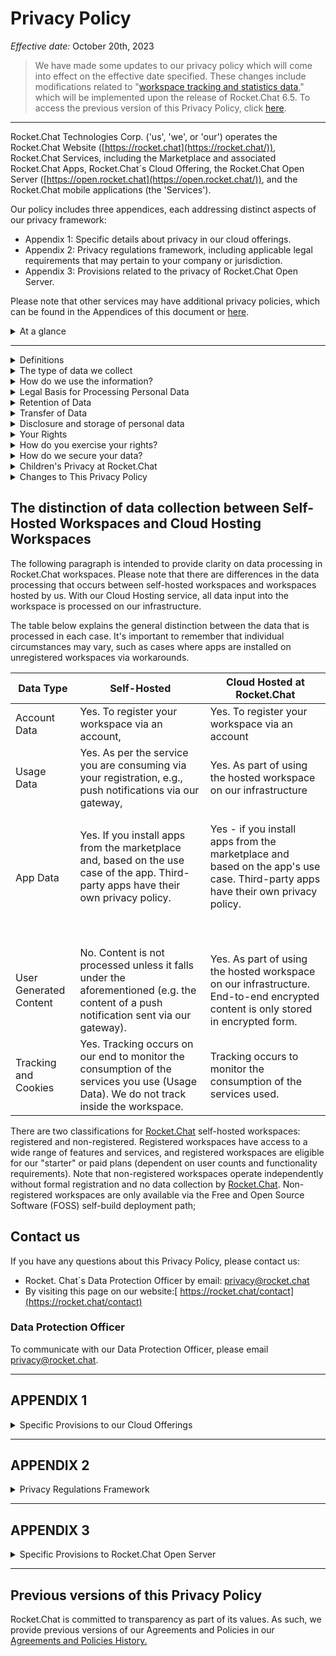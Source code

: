 # Privacy Policy

_Effective date:_ October 20th, 2023

> We have made some updates to our privacy policy which will come into effect on the effective date specified. These changes include modifications related to "[workspace tracking and statistics data](./#the-type-of-data-we-collect)," which will be implemented upon the release of Rocket.Chat 6.5. To access the previous version of this Privacy Policy, click [here](../historical-agreements-and-policy-archive.md).

***

Rocket.Chat Technologies Corp. ('us', 'we', or 'our') operates the Rocket.Chat Website ([https://rocket.chat](https://rocket.chat/)), Rocket.Chat Services, including the Marketplace and associated Rocket.Chat Apps, Rocket.Chat´s Cloud Offering, the Rocket.Chat Open Server ([https://open.rocket.chat](https://open.rocket.chat/)), and the Rocket.Chat mobile applications (the 'Services').

Our policy includes three appendices, each addressing distinct aspects of our privacy framework:

* Appendix 1: Specific details about privacy in our cloud offerings.
* Appendix 2: Privacy regulations framework, including applicable legal requirements that may pertain to your company or jurisdiction.
* Appendix 3: Provisions related to the privacy of Rocket.Chat Open Server.

Please note that other services may have additional privacy policies, which can be found in the Appendices of this document or [here](https://docs.rocket.chat/privacy-and-security/privacy-and-security-policies).

<details>

<summary>At a glance</summary>

This page informs you of our policies regarding the collection, use, and disclosure of personal data when you use our Services and the choices you have associated with that data.&#x20;

We use your data to provide and improve the Services. By using the Service, you agree to the collection and use of information in accordance with this policy. Unless otherwise defined in this Privacy Policy, terms used in this Privacy Policy have the same meanings as in our Customer Terms of Service.

**Administrators are responsible for Users privacy, and we help administrators.**

* There are basically two ways of using Rocket. Chat: Self-hosted (also known as on-premises deployment) on your own or someone else's infrastructure or via our Cloud-hosted offering. In both cases, the administrator of that instance - or the organization behind the administrator - is the person responsible for ensuring the privacy of Rocket.Chat users.&#x20;
* We aim to help by providing features in our products and services to make that job easier.&#x20;
* We also provide this policy to explain what we do as a "helping hand"/data processor for administrators in case we process users' personal data.

**Data Handling on a Self-Hosted Deployment**

* We cannot access Customer user-generated data in a Self-Hosted instance of Rocket.Chat.&#x20;
* Rocket.Chat code is open source; there are no back doors whatsoever.
* Customers may desire to connect a self-hosted instance to other services, e.g., our marketplace or push notification gateway, where this privacy policy applies. You can also connect it to third-party services, such as external authentication services, in which case their privacy policy applies. It is Customer's choice, and Customers are not forced to do so. You can also connect it to third-party services, such as external authentication services, in which case their privacy policy applies.

&#x20;**Data Handling on a Cloud Hosting Offering**

* In the Rocket.Chat Cloud hosted offering; we only process Customer data for the purpose of providing Customers the service in the name of the administrator. Administrators are still in full control over the configuration of their instances.&#x20;
* For more information on data processing in the cloud hosting offering, please refer to '[The distinction of data collection between Self-Hosted Workspaces and Cloud Hosting Workspaces](./#the-distinction-of-data-collection-between-self-hosted-workspaces-and-cloud-hosting-workspaces)' and [Appendix 1](./#appendix-1).

</details>

***

<details>

<summary>Definitions</summary>

Other definitions not found here shall have the same meaning as outlined in our [Customer Terms of Service](https://docs.rocket.chat/rocket.chat-legal/terms-of-service).

**Services** means the[ ](https://rocket.chat/)website ([https://rocket.chat](https://rocket.chat/)), Rocket.Chat Open Server (​[https://open.rocket.chat](https://open.rocket.chat/)​[https://open.rocket.chat](https://open.rocket.chat/)), Rocket.Chat Sotfware and Marketplace, incl. associated Rocket.Chat Apps, the[ https://cloud.rocket.chat](https://cloud.rocket.chat/) service offering, push notification gateways, and the Rocket.Chat mobile applications operated by Rocket.Chat Technologies Corp. S

**Personal Data** means data about a living individual who can be identified from those data (or from those and other information either in our possession or likely to come into our possession).

**Usage Data** means the data collected automatically either generated by the use of the Service or from the Service infrastructure itself (for example, the duration of a page visit).

**Cookies** are small pieces of data stored on your device (computer or mobile device), they are files with a small amount of data, which may include an anonymous unique identifier. Cookies are sent to your browser from a website and stored on your device.&#x20;

**Data Controller** means the natural or legal person who (either alone or jointly or in common with other persons) determines the purposes for which and the manner in which any personal information is, or is to be, processed. For the purpose of this Privacy Policy, we are a Data Controller of your Personal Data.

**Data Processors** (or Service Providers) means any natural or legal person who processes the data on behalf of the Data Controller. We may use the services of various Service Providers in order to process your data more effectively.

**Data Subject** (or User) Data Subject is any living individual who is using our Service and is the subject of Personal Data.

**Tracking technologies** also used are beacons, tags, and scripts to collect and track information and to improve and analyze our Service.

</details>

<details>

<summary>The type of data we collect </summary>

In connection with our operations and during the lifecycle of business relationships with our Customers, we collect various types of personal data, meaning any information that identifies or allows us to identify you.

### Personal Data

While using our Service, we may ask you to provide us with certain personally identifiable information that can be used to contact or identify you ("Personal Data"). Personally identifiable information may include but is not limited to

* Email addresses.
* First name and last name
* Cookies and Usage Data
* Phone number and other contact details.

## Account Data

Some Services may allow or require that you register for a personalized account. Account data may include, in addition, your account name, authentication information, registration date, contact information, payment information, and any other information associated with your account.

### Usage Data

We may also collect information that your browser sends whenever you visit our Service or when you access the Service, including by or through a mobile device ("Usage Data").

This Usage Data may include information such as your computer's Internet Protocol address (e.g., IP address), browser type, browser version, the pages of our Service that you visit, the time and date of your visit, the time spent on those pages, unique device identifiers and other diagnostic data.

When you access the Services by or through a mobile device, this Usage Data may include information such as the type of mobile device you use, the IP address of your mobile device, your mobile operating system, the app version, the type of mobile Internet browser you use, unique device identifiers and other diagnostic data

### Location Data

We may use and store information about your location if you give us permission to do so (“Location Data”). We use this data to provide features of our Service (only to allow you to share your location with another user via Rocket.Chat if it was enabled by the administrator).

You can enable or disable location services when you use our Service at any time through your device settings.

### App Data

#### Apps Provided By Rocket.Chat

When you use the Marketplace, you may choose to install Apps provided by Rocket.Chat. These Apps process data from your instance of Rocket.Chat and, therefore, nonpersonal data, such as software version, amount of users, and similar. Depending on the purpose and your actual usage of the App (e.g., enabling certain features), Personal Data may however be processed. E.g., you enable an integration, which processes your users' information. The description of the App will make the types of personal data sufficiently clear, as well as any potential deviations from this policy.

#### Third-Party Apps

For Third-Party Apps on the Marketplace, the Vendor will provide you with a specific privacy policy that governs his Third-Party App.

### Tracking & Cookies Data

We use cookies and similar tracking technologies to track the activity on our Service and hold certain information.&#x20;

* We DO NOT track activity in your self-hosted instances.&#x20;
* We regularly monitor aggregated activity data on our infrastructure, but it is not tracking individual users in the sense of this paragraph, which only occurs when we have a legitimate interest in doing so (e.g., for security and compliance purposes).&#x20;
* We do perform regular tracking on our Open Server.

You can instruct your browser to refuse all cookies or to indicate when a cookie is being sent. However, if you do not accept cookies, you may not be able to use some portions of our Service.

Examples of Cookies we use:

* Session Cookies. We use Session Cookies to operate our Service.
* Preference Cookies. We use Preference Cookies to remember your preferences and various settings.
* Security Cookies. We use Security Cookies for security purposes.

### Workspace Tracking and Statistics Data

Rocket.Chat workspaces are set up to automatically send anonymous and non-personal usage tracking data to Rocket.Chat This is done to help us understand how customers use our Services, ensure compliance with the terms of use limits, and for billing purposes if the Customer's contract is based on consumption of our Services.

The information shared is the same data displayed on the administration panel's "info" page, which is described in detail [here](https://docs.rocket.chat/use-rocket.chat/workspace-administration/settings/general).&#x20;

For example, the tracking statistics sharing will transmit the total number of channels, but not the actual channel names, to preserve your workspace's privacy. Depending on the services and plans purchased, disabling this tracking statistics collection may be possible.

For further details on how we secure your data, please refer to the "[How do we secure your data](https://docs.rocket.chat/rocket.chat-privacy-and-security/rocket.chat-privacy-policy#how-do-we-secure-your-data)" section. Additionally, information about our Cloud Infrastructure and Subprocessors can be found in our[ Subprocessors](https://docs.rocket.chat/rocket.chat-privacy-and-security/rocket.chat-privacy-policy#subprocessors) section.

\


</details>

<details>

<summary>How do we use the information?</summary>

We collect and use your personal data to the extent necessary to carry out our operations, provide our services, and comply with any regulatory obligations in our activities.

These purposes are defined in more detail below:

* To provide and maintain our Services
* To notify you about changes to our Services
* To allow you to participate in interactive features of our Service when you choose to do so
* To provide customer support
* To gather analysis or valuable information so that we can improve our Service
* To monitor the usage of our Service
* To detect, prevent, and address technical issues
* To provide you with news, special offers, and general information about other goods, services, and events that we offer that are similar to those that you have already purchased or enquired about if you have provided consent to receive this information or the processing is in our legitimate interests and it's not overridden by your fundamental rights.&#x20;
  * You may withdraw that consent at any time or object to receiving any or all of these communications from us by following the unsubscribe link or instructions provided in any email we send or by contacting us through our [Data Request Form](https://survey.zohopublic.com/zs/QZCziK).

</details>

<details>

<summary>Legal Basis for Processing Personal Data</summary>

In accordance with the applicable regulations, we may only use your personal data for at least one of the following reasons:

### To comply with legal and regulatory obligations.

We collect and use your personal data to comply with various legal and regulatory obligations, such as

* Anti-money laundering regulations and counter-financing of terrorism regulations, including Know Your Customer (KYC) obligations.
* Regulations relating to international financial sanctions and embargoes.

### To fulfill our legitimate interests

We also use your personal data to fulfill our legitimate interests, which include the following:

* Provision and delivery of our products and services.
* Marketing and customer communication and development of our customer relationships.
* Development of our products and services.
* Security and safety of our IT and facilities.

### Based on your consent

if certain personal data processing requires your consent (e.g., cookies), we will inform you of this, including details of the specific processing activity, and request your consent to such processing. You may request to revoke your consent at any time.

</details>

<details>

<summary>Retention of Data</summary>

Rocket.Chat will retain your Personal Data only for as long as is necessary for the purposes set out in this Privacy Policy. We will retain and use your Personal Data to the extent necessary to comply with our legal obligations (for example, if we are required to retain your data to comply with applicable laws), resolve disputes, and enforce our legal agreements and policies.

Rocket.Chat will also retain Usage Data for internal analysis purposes. Usage Data is generally retained for a shorter period of time, except when this data is used to strengthen the security or to improve the functionality of our Service, or we are legally obligated to retain this data for longer time periods.

When your personal data no longer needs to be retained for any of the purposes stipulated in this privacy policy, we may delete or anonymize your personal data. Anonymized data - i.e. data that can no longer be associated with you as an individual - may be further used for research and statistical purposes, in which case we may use this information indefinitely without further notice to you.&#x20;

</details>

<details>

<summary>Transfer of Data</summary>

Your information, including Personal Data, may be transferred to — and maintained on — computers located outside of your state, province, country, or other governmental jurisdiction where the data protection laws may differ from those from your jurisdiction.

If you are located outside the United States and choose to provide information to us, please note that we transfer the data, including Personal Data, to the United States or other jurisdictions deemed not to have an adequate level of data protection deemed by the competent authorities of your residence. Rocket.Chat Technologies Corp. will take all steps reasonably necessary to ensure that your data is treated securely and in accordance with this Privacy Policy, and no transfer of your Personal Data will take place to an organization or a country unless there are adequate controls in place including the security of your data and other personal information.

To access privacy agreements relevant to your jurisdiction and obtain information about privacy policies specific to your jurisdiction or company industry, please visit the [Privacy Center](broken-reference).

</details>

<details>

<summary>Disclosure and storage of personal data</summary>

## Disclosure of Data

#### Business Transaction

If Rocket.Chat Technologies Corp. is involved in a merger, acquisition, or asset sale; your Personal Data may be transferred. We will provide notice before your Personal Data is transferred and becomes subject to a different Privacy Policy.

#### Disclosure for Law Enforcement

In rare circumstances, we may be required to disclose user-uploaded content and other Personal Data in response to a valid request from law enforcement authorities. We will only comply with such requests if they are made in accordance with applicable laws, regulations, and our internal guidelines for disclosure.

For more information regarding Law Enforcement Disclosure, please refer to our[ Guidelines for Law Enforcement](https://docs.rocket.chat/rocket.chat-legal/guidelines-for-law-enforcement).

#### Legal Requirements for Disclosure

Rocket.Chat Technologies Corp. may disclose your Personal Data in the good faith belief that such action is necessary to:

* To comply with a legal obligation
* To protect and defend the rights or property of Rocket.Chat Technologies Corp.
* To prevent or investigate possible wrongdoing in connection with the Service
* To protect the personal safety of users of the Service or the public
* To protect against legal liability.

### Sharing data with third-party service providers ("subprocessors")

We may employ third-party companies and individuals to facilitate our Service ("Service Providers"), to provide the Service on our behalf, to perform Service-related services, or to assist us in analyzing how our Service is used.

These third parties have access to your Personal Data only to perform these tasks on our behalf and are obligated not to disclose or use it for any other purpose

The ways in which we share your Personal Data include the following:

* For Information processing, payment processing, credit checks, fulfilling customer orders, delivering products to you, managing and enhancing customer data, providing customer service, assessing your interest in our products and services, and conducting customer research or satisfaction surveys.
* Where appropriate, we may provide your personal data to Rocket.Chat partners in order to fulfill your request for service delivery.

We execute contracts with our third parties to ensure they fulfill their data protection obligations.&#x20;

A list of our third-party processors may be found [here](https://docs.rocket.chat/rocket.chat-privacy-and-security/rocket.chat-privacy-policy#subprocessors).

### Analytics

We may use third-party Service Providers to monitor and analyze the use of our Service.

* **Google Analytics**&#x20;
  * Google Analytics is a web analytics service offered by Google that tracks and reports website traffic. Google uses the data collected to track and monitor the use of our Service. This data is shared with other Google services. Google may use the collected data to contextualize and personalize the ads of its own advertising network.
  * For more information on the privacy practices of Google, please visit the Google Privacy & Terms web page:[ https://policies.google.com/privacy?hl=en](https://policies.google.com/privacy?hl=en)​

<!---->

* **Firebase**
  * Firebase is an analytics service provided by Google Inc.
  * You may opt out of certain Firebase features through your mobile device settings, such as your device advertising settings, or by following the instructions provided by Google in their Privacy Policy:[ ](https://policies.google.com/privacy?hl=en)[https://policies.google.com/privacy?hl=en​](https://policies.google.com/privacy?hl=en%E2%80%8B)
  * We also encourage you to review Google's policy for safeguarding your data:[ https://support.google.com/analytics/answer/6004245](https://support.google.com/analytics/answer/6004245).&#x20;
  * For more information on what type of information Firebase collects, please visit please visit the Google Privacy & Terms web page:[ https://policies.google.com/privacy?hl=en](https://policies.google.com/privacy?hl=en)​

### Links to Other Sites

Our Service may contain links to other sites that are not operated by us. If you click on a third-party link, you will be directed to that third-party's site.  When using such third-party websites, we recommend that you read the relevant sites' terms and privacy policies.

We have no control over and assume no responsibility for the content, privacy policies, or practices of any third-party sites or services. This privacy policy is valid only for Rocket.Chat branded domains, owned and managed by Rocket.Chat Technologies Corp., as the owner and operator of the Pexip service.

</details>

<details>

<summary>Your Rights</summary>

In accordance with applicable regulations and where applicable, you have the following rights:

* **To access:** you can obtain information relating to the processing of your personal data and a copy of such personal data.
* **To rectify:** you can request that your personal data be modified accordingly if you consider that your personal data are inaccurate or incomplete.
* **To erase:** you can require deleting your personal data to the extent permitted by law.
* **To restrict:** you can request the restriction of the processing of your personal data.
* **To object:** you can object to the processing of your personal data on grounds relating to your particular situation. You have the right to object to the processing of your personal data for direct marketing purposes, which includes profiling related to such direct marketing.
* **To withdraw your consent:** where you have given your consent for the processing of your personal data, you have the right to withdraw your consent at any time.
* **To data portability:** where legally applicable, you have the right to have the personal data you have provided to us be returned to you or, where technically feasible, transferred to a third party.

If the processing is based on your consent, you may also withdraw your consent at any time (without affecting the lawfulness of processing based on consent before its withdrawal). If you have previously consented to receive promotional email communications from us, you can use the unsubscribe function at the bottom of our emails to unsubscribe from our emails at any time (“withdraw your consent”).

If you have an active Rocket.Chat account, it’s not possible to opt out of basic emails since we need to communicate basic information, where relevant, to users in order to continue delivery of the account.

</details>

<details>

<summary>How do you exercise your rights?</summary>

To exercise any of the rights listed above, please use our [Data Request Form](https://survey.zohopublic.com/zs/QZCziK), a simplified form that ensures efficient request management and security. Alternatively, you can send an email to privacy@rocket.chat.&#x20;

The request will be processed and completed in compliance with our privacy policy, terms of service, our business relationship, and any data privacy laws applicable in your country.

We are committed to working with you to obtain a fair resolution of any complaint or concern about privacy. If you believe that we have not been able to assist with your complaint or concern, and you are located in the EEA or other applicable jurisdictions, you have the right to lodge a complaint with the competent supervisory authority. &#x20;

</details>

<details>

<summary>How do we secure your data?</summary>

Ensuring the security of the data you entrust to us is one of our most important responsibilities. We apply appropriate technical and organizational measures to keep your personal data secure. We use physical, administrative, and technical security measures to reduce the risk of loss, misuse, or unauthorized access, disclosure, or modification of your personal data.

Your data can only be accessed by persons for whom it is necessary in relation to their work.

We may outsource our processing of personal data to external service providers. In such events, we enter into appropriate agreements with the providers to ensure that your personal data is processed per this Privacy Policy and any applicable laws. We also have received internationally recognized[ security certifications](https://docs.rocket.chat/rocket.chat-privacy-and-security/security-and-compliance/compliance-resources).

Although we do our best, given the nature of communications and information processing technology, we cannot guarantee that Information during transmission through the Internet or while stored on our systems or otherwise in our care will be absolutely safe from intrusion by others.

For more information regarding our security practices, please refer to our comprehensive[ Security Policy](https://docs.rocket.chat/rocket.chat-privacy-and-security/security-policy) and[ Security and Compliance Guides](https://docs.rocket.chat/rocket.chat-privacy-and-security/security).

</details>

<details>

<summary>Children's Privacy at Rocket.Chat</summary>

Our Services are only available to Users above the legal age of 13 years or any higher age required by the applicable regulations in your jurisdiction.&#x20;

Users under the legal age should discontinue using our services. If you are from a country subject to GDPR, you must be 16 years old or above unless your country has enacted a regulation specifying a lower minimum age.&#x20;

Individuals from LGDP-regulated countries must be 18 years of age or older unless parental consent has been obtained.&#x20;

We do not knowingly collect personally identifiable information from anyone under the legal age. If you are a parent or guardian and you are aware that your child has provided us with Personal Data, please contact us. If we become aware that we have collected Personal Data from children without verification of parental consent, we take steps to remove that information from our servers.

Please note that the customer is responsible for managing user-generated data and workspace control, including compliance with data handling for minors in their jurisdiction.

</details>

<details>

<summary>Changes to This Privacy Policy</summary>

As our business grows and our services and products evolve, this privacy notice may change, or other privacy notices may be written and posted specifically to address new offerings or to keep pace with data privacy laws.

&#x20;When changes are substantial, we will first ensure to make you aware of any forthcoming changes by attempting to contact you directly via email, or via our user interfaces, or indirectly through your authorized partner, which is reselling the Rocket.Chat services or products., Changes to this Privacy Policy will become effective once they are posted on this page, and we will also update the "effective date" at the top of this Privacy Policy.

</details>

## The distinction of data collection between Self-Hosted Workspaces and Cloud Hosting Workspaces

The following paragraph is intended to provide clarity on data processing in Rocket.Chat workspaces. Please note that there are differences in the data processing that occurs between self-hosted workspaces and workspaces hosted by us. With our Cloud Hosting service, all data input into the workspace is processed on our infrastructure.&#x20;

The table below explains the general distinction between the data that is processed in each case. It's important to remember that individual circumstances may vary, such as cases where apps are installed on unregistered workspaces via workarounds.

<table data-full-width="false"><thead><tr><th>Data Type</th><th>Self-Hosted</th><th>Cloud Hosted at Rocket.Chat</th></tr></thead><tbody><tr><td>Account Data</td><td>Yes. To register your workspace via an account, </td><td>Yes. To register your workspace via an account</td></tr><tr><td>Usage Data</td><td>Yes. As per the service you are consuming via your registration, e.g., push notifications via our gateway,</td><td>Yes. As part of using the hosted workspace on our infrastructure</td></tr><tr><td>App Data</td><td><p>Yes. If you install apps from the marketplace and, based on the use case of the app. Third-party apps have their own privacy policy.</p><p><br></p></td><td><p>Yes - if you install apps from the marketplace and based on the app's use case. Third-party apps have their own privacy policy.</p><p><br></p></td></tr><tr><td>User Generated Content</td><td>No. Content is not processed unless it falls under the aforementioned (e.g. the content of a push notification sent via our gateway).</td><td>Yes. As part of using the hosted workspace on our infrastructure. End-to-end encrypted content is only stored in encrypted form.</td></tr><tr><td>Tracking and Cookies</td><td>Yes. Tracking occurs on our end to monitor the consumption of the services you use (Usage Data). We do not track inside the workspace.</td><td>Tracking occurs to monitor the consumption of the services used.</td></tr></tbody></table>

There are two classifications for [Rocket.Chat](https://rocket.chat/) self-hosted workspaces: registered and non-registered. Registered workspaces have access to a wide range of features and services, and registered workspaces are eligible for our "starter" or paid plans (dependent on user counts and functionality requirements). Note that non-registered workspaces operate independently without formal registration and no data collection by [Rocket.Chat](https://rocket.chat/). Non-registered workspaces are only available via the Free and Open Source Software (FOSS) self-build deployment path;&#x20;

## Contact us

If you have any questions about this Privacy Policy, please contact us:

* Rocket. Chat´s Data Protection Officer by email: privacy@rocket.chat​
* By visiting this page on our website:[ https://rocket.chat/contact](https://rocket.chat/contact)​

### Data Protection Officer

To communicate with our Data Protection Officer, please email privacy@rocket.chat.

***

## APPENDIX 1&#x20;

<details>

<summary>Specific Provisions to our Cloud Offerings</summary>

For our Cloud Offerings, we act as a Data Processor for our Customers, who are the Data Controllers of the instances they have licensed and administer. As a User, you will be bound by the Data Controller´s policies. For these instances, please direct your data privacy questions to the Data Controller.

Regarding some of our Cloud Products, Customers have certain options to select the processing location of data and configure the instance's privacy-relevant settings. If you are the Customer of one of these instances, you can contact us and get more information on where your instance is running.

We generally offer two regions:

* hosting in the United States
* hosting in the European Union

Other regions may be added over time.

The amount of Personal Data we process with our Cloud Offerings is limited to what the Customer and his users enter into the Service. In the Cloud offering, we will not process the personalized cookie or analytics data described above. The purposes of processing the data are strictly limited to providing and improving the Service in accordance with the Data Controller´s instructions. We never access workspace data (i.e. the actual content the customer is entering in his instance) unless the customer asks us to in the form of a support request, we are bound by a valid law enforcement request or to protect our own interests, such as investigating potential abuse of the service.

Once your usage of our cloud offering ceases, we will remove all your data, including backups, after a short grace period - or immediately if you tell us to.

</details>

***

## APPENDIX 2

<details>

<summary>Privacy Regulations Framework</summary>

Our Privacy Regulations Framework Appendix is an integral part of our Privacy Policy, which outlines the specific legal requirements that govern your privacy.&#x20;

As part of our commitment to privacy and transparency, we provide this appendix to explain how we handle your data according to relevant regulations. We encourage you to read these clauses carefully to understand how your data is managed in compliance with the law.&#x20;

&#x20;If you have any questions or concerns, please do not hesitate [to reach out to us](./#contact-us).

### Specific Provisions to California Consumer Privacy Act “CCPA”

This section provides additional details about the personal information we collect about California consumers and the rights afforded to them under the California Consumer Privacy Act or “CCPA.”

We do not provide services, or other items of value, as consideration for your, or your end users’, personal information protected by the CCPA.&#x20;

You are responsible for ensuring your compliance with the requirements of the CCPA in your use of the Services we provide to you and your own processing of personal information.&#x20;

Here are a few things that Rocket. Chat will NOT do with personal information in the scope of acting as a service provider, as defined by CCPA:&#x20;

* sell, rent, or otherwise disclose your personal information to third parties in exchange for money or something else of value;
* use your information outside the scope of the agreement(s) for services that we have with you.

Subject to certain limitations, the CCPA provides California consumers the right to request to know more details about the categories or specific pieces of personal information we collect (including how we use and disclose this personal information), to delete their personal information, to opt out of any “sales” that may be occurring, and to not be discriminated against for exercising these rights.&#x20;

California consumers can exercise their CCPA rights by completing a data subject request form found [here](https://survey.zohopublic.com/zs/QZCziK). We will verify your request using the email associated with your account.

### Specific Provisions to California Online Privacy Protection Act “CalOPPA”

We do not support Do Not Track ("DNT") signals. Do Not Track is a preference you can set in your web browser to inform websites that you do not want to be tracked.

You can enable or disable Do Not Track by visiting your web browser's Preferences or Settings page.&#x20;

### Specific Provisions to Lei Geral de Proteção de Dados “LGPD”

Rocket.Chat only processes, stores, and collects data according to this Privacy Policy, which covers the main LGPD requirements. For a dedicated section about the DPO appointment letter and Frequently asked questions about LGDP compliance at Rocket.Chat, please refer to the Privacy Center, where we have a dedicated page for LGPD Compliance.&#x20;

### Specific Provisions for General Data Protection Regulation “GDPR)” and Other Applicable Regulations

Where required, we provide the option to sign [Standard Contractual Clauses](https://docs.rocket.chat/privacy-and-security/privacy-center/gdpr) approved by the European Commission to ensure sufficient data protection or other relevant mechanisms based on the Customer's requirements or applicable agreements in the customer's jurisdiction. For additional details, please visit the [Privacy Center.](broken-reference)\


</details>

***

## APPENDIX 3

<details>

<summary>Specific Provisions to Rocket.Chat Open Server</summary>

“Rocket.Chat Open Server  ([https://open.rocket.chat](https://open.rocket.chat/))” is a dedicated workspace for [Rocket.Chat](https://rocket.chat/) admins, users, contributors, partners, and employees to collaborate and improve the experience of running a [Rocket.Chat](https://rocket.chat/) workspace.

* Our Open Server is for testing purposes.
* Our Open Server[ ](https://open.rocket.chat/)is a testing ground for our Users, and we use it to test and analyze new features. We track user activity there with the trackers described in the Privacy Policy - including Google Analytics - to learn how our service is used and to improve our product.

**Data Collected on the Open Server**

In addition to the data collected mentioned in the Privacy Policy, please note that any content uploaded by Users to the Rocket.Chat Open Server (open.rocket.chat) will also be stored. This includes images, files, documents, and other user-generated data.&#x20;

Rest assured that we securely store all uploaded content in our cloud-hosted infrastructure.&#x20;

**Data Retention on the Open Server**

Rocket.Chat reserves the right to delete inactive accounts, channels, discussions, and associated content on the Open Server. Rocket.Chat may deem an account, channel, or discussion inactive based on various criteria, including, but not limited to, the account creation date, the last time there was a valid log-in and the date of the last contribution. If we plan to delete your account, we will provide advance notice by sending a message to the email address registered to your account. Rocket.Chat encourages you to utilize your account on occasion to avoid the risk of being deemed inactive.&#x20;

\
**Account Deletion on the Open Server**

If you wish to delete your account at Rocket.Chat Open Server, you can do so by logging in to your account, clicking on the account, then selecting 'profile', and finally clicking on 'excluding my account'. Please note that once you delete your account, this action cannot be undone.

</details>

***

## Previous versions of this Privacy Policy

Rocket.Chat is committed to transparency as part of its values. As such, we provide previous versions of our Agreements and Policies in our [Agreements and Policies History.](../historical-agreements-and-policy-archive.md)
